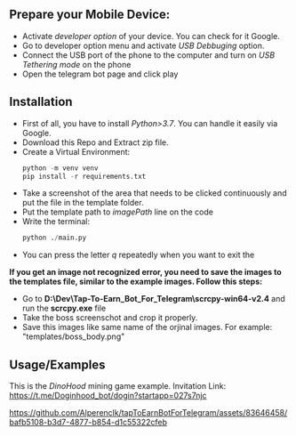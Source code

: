 
## Prepare your Mobile Device:

- Activate *developer option* of your device. You can check for it Google.
- Go to developer option menu and activate *USB Debbuging* option.
- Connect the USB port of the phone to the computer and turn on *USB Tethering mode* on the phone 
- Open the telegram bot page and click play

## Installation 

- First of all, you have to install *Python>3.7*. You can handle it easily via Google.
- Download this Repo and Extract zip file.
- Create a Virtual Environment:
    ```python
    python -m venv venv
    pip install -r requirements.txt
    ```
- Take a screenshot of the area that needs to be clicked continuously and put the file in the template folder.
- Put the template path to *imagePath* line on the code
- Write the terminal: 
    ```python
    python ./main.py
    ```

* You can press the letter *q* repeatedly when you want to exit the 

**If you get an image not recognized error, you need to save the images to the templates file, similar to the example images. Follow this steps:**

- Go to **D:\Dev\Tap-To-Earn_Bot_For_Telegram\scrcpy-win64-v2.4** and run the **scrcpy.exe** file
- Take the boss screenschot and crop it properly.
- Save this images like same name of the orjinal images. For example: "templates/boss_body.png"

## Usage/Examples

This is the *DinoHood* mining game example.
Invitation Link: https://t.me/Doginhood_bot/dogin?startapp=027s7njc

https://github.com/Alperenclk/tapToEarnBotForTelegram/assets/83646458/bafb5108-b3d7-4877-b854-d1c55322cfeb




